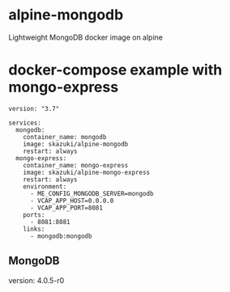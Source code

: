 # alpine-mongodb
Lightweight MongoDB docker image on alpine

# docker-compose example with mongo-express
```
version: "3.7"

services:
  mongodb:
    container_name: mongodb
    image: skazuki/alpine-mongodb
    restart: always
  mongo-express:
    container_name: mongo-express
    image: skazuki/alpine-mongo-express
    restart: always
    environment:
      - ME_CONFIG_MONGODB_SERVER=mongodb
      - VCAP_APP_HOST=0.0.0.0
      - VCAP_APP_PORT=8081
    ports:
      - 8081:8081
    links:
      - mongodb:mongodb
```

## MongoDB
version: 4.0.5-r0
